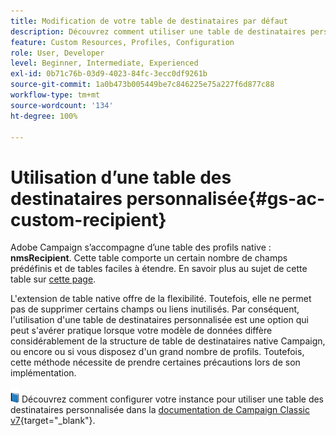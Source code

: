 ```yaml
---
title: Modification de votre table de destinataires par défaut
description: Découvrez comment utiliser une table de destinataires personnalisée
feature: Custom Resources, Profiles, Configuration
role: User, Developer
level: Beginner, Intermediate, Experienced
exl-id: 0b71c76b-03d9-4023-84fc-3ecc0df9261b
source-git-commit: 1a0b473b005449be7c846225e75a227f6d877c88
workflow-type: tm+mt
source-wordcount: '134'
ht-degree: 100%

---
```


# Utilisation d’une table des destinataires personnalisée{#gs-ac-custom-recipient}

Adobe Campaign sʼaccompagne dʼune table des profils native : **nmsRecipient**. Cette table comporte un certain nombre de champs prédéfinis et de tables faciles à étendre. En savoir plus au sujet de cette table sur [cette page](datamodel.md#ootb-profiles).

L&#39;extension de table native offre de la flexibilité. Toutefois, elle ne permet pas de supprimer certains champs ou liens inutilisés. Par conséquent, l&#39;utilisation d&#39;une table de destinataires personnalisée est une option qui peut s&#39;avérer pratique lorsque votre modèle de données diffère considérablement de la structure de table de destinataires native Campaign, ou encore ou si vous disposez d&#39;un grand nombre de profils.  Toutefois, cette méthode nécessite de prendre certaines précautions lors de son implémentation.

![](../assets/do-not-localize/book.png) Découvrez comment configurer votre instance pour utiliser une table des destinataires personnalisée dans la [documentation de Campaign Classic v7](https://experienceleague.adobe.com/docs/campaign-classic/using/configuring-campaign-classic/use-a-custom-recipient-table/about-custom-recipient-table.html?lang=fr){target="_blank"}.
